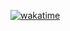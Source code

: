 [![wakatime](https://wakatime.com/badge/github/AdityaAgrawal-03/pikachu-social-media.svg)](https://wakatime.com/badge/github/AdityaAgrawal-03/pikachu-social-media)
